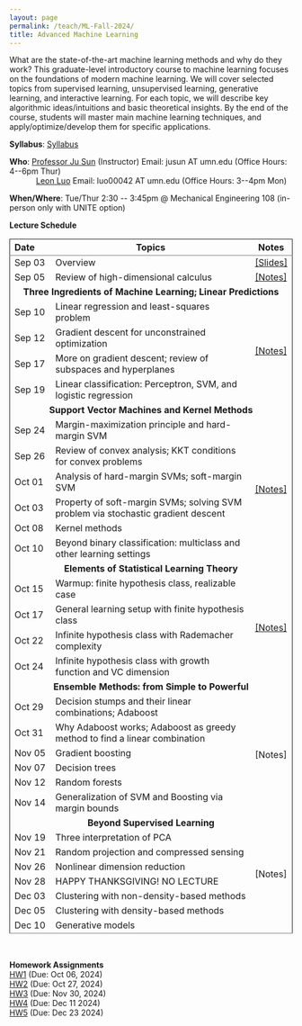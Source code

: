 ```yaml
---
layout: page
permalink: /teach/ML-Fall-2024/
title: Advanced Machine Learning
---
```


What are the state-of-the-art machine learning methods and why do they work? This graduate-level introductory course to machine learning focuses on the foundations of modern machine learning. We will cover selected topics from supervised learning, unsupervised learning, generative learning, and interactive learning. For each topic, we will describe key algorithmic ideas/intuitions and basic theoretical insights. By the end of the course, students will master main machine learning techniques, and apply/optimize/develop them for specific applications. 


**Syllabus**: [Syllabus](CSCI5525_2024_Fall.pdf)

**Who**: [Professor Ju Sun](https://sunju.org/) (Instructor)   Email: jusun AT umn.edu   (Office Hours: 4--6pm Thur) <br />
&nbsp;&nbsp;&nbsp;&nbsp;&nbsp;&nbsp;&nbsp;&nbsp;&nbsp;&nbsp;&nbsp;&nbsp;[Leon Luo](https://gaoxiangluo.github.io/)  Email: luo00042 AT umn.edu   (Office Hours: 3--4pm Mon) 
 
**When/Where**: Tue/Thur 2:30 -- 3:45pm @ Mechanical Engineering 108 (in-person only with UNITE option)

**Lecture Schedule**

<table rules="groups" class="fixed">
    <col width="15%" />
   <col width="75%" />
   <col width="10%" />
  <thead>
    <tr>
      <th style="text-align: left">Date</th>
      <th style="text-align: center">Topics</th>
      <th style="text-align: center">Notes</th>
    </tr>
  </thead>
  <tbody>
    <tr>
      <td>Sep 03</td>
      <td>Overview</td>
      <td><a href="https://docs.google.com/presentation/d/1DHWL5TFlDDjd1yE8sHRkuGXjXbrqjH2UBTZkVNAamjk/edit?usp=sharing">[Slides]</a></td>
    </tr>
    <tr>
      <td>Sep 05</td>
      <td>Review of high-dimensional calculus</td>
      <td><a href="calculus-review-notes.pdf">[Notes]</a></td>
    </tr>
    <tr>
    <td  colspan="3" style="text-align: center"><b>Three Ingredients of Machine Learning; Linear Predictions</b></td>
    </tr>
    <tr>
      <td>Sep 10</td>
      <td> Linear regression and least-squares problem</td>
      <td rowspan="4"  style="vertical-align:middle"><a href="linear-prediction-notes.pdf">[Notes]</a></td>
    </tr>
    <tr>
      <td>Sep 12</td>
      <td>Gradient descent for unconstrained optimization </td>
    </tr>
    <tr>
      <td>Sep 17</td>
      <td>More on gradient descent; review of subspaces and hyperplanes </td>
    </tr>
      <tr>
      <td>Sep 19</td>
      <td>Linear classification: Perceptron, SVM, and logistic regression </td>
    </tr>
        <tr>
    <td  colspan="3" style="text-align: center"><b>Support Vector Machines and Kernel Methods</b></td>
    </tr>
    <tr>
      <td>Sep 24</td>
      <td>Margin-maximization principle and hard-margin SVM</td>
        <td rowspan="6"  style="vertical-align:middle"><a href="kernel-methods-notes.pdf">[Notes]</a></td>
    </tr>
    <tr>
      <td>Sep 26</td>
      <td>Review of convex analysis; KKT conditions for convex problems </td>
    </tr>
    <tr>
      <td>Oct 01</td>
      <td>Analysis of hard-margin SVMs; soft-margin SVM</td>
    </tr>
    <tr>
      <td>Oct 03</td>
      <td>Property of soft-margin SVMs; solving SVM problem via stochastic gradient descent</td>
    </tr>
    <tr>
      <td>Oct 08</td>
      <td>Kernel methods</td>
    </tr>
    <tr>
      <td>Oct 10</td>
      <td>Beyond binary classification: multiclass and other learning settings</td>
    </tr>
    <tr>
    <td  colspan="3" style="text-align: center"><b>Elements of Statistical Learning Theory</b></td>
    </tr>
    <tr>
    <td>Oct 15</td>
    <td>Warmup: finite hypothesis class, realizable case</td>
    <td rowspan="4" style="vertical-align:middle"><a href="learning-theory-notes.pdf">[Notes]</a></td>
    </tr>
    <tr>
    <td>Oct 17</td>
    <td>General learning setup with finite hypothesis class</td>
    </tr>
    <tr>
    <td>Oct 22</td>
    <td>Infinite hypothesis class with Rademacher complexity</td>
    </tr>
    <tr>
    <td>Oct 24</td>
    <td>Infinite hypothesis class with growth function and VC dimension</td>
    </tr>
    <tr>
    <td  colspan="3" style="text-align: center"><b>Ensemble Methods: from Simple to Powerful</b></td>
    </tr>
    <tr>
    <td>Oct 29</td>
    <td>Decision stumps and their linear combinations; Adaboost</td>
    <td rowspan="6" style="vertical-align:middle">[Notes]</td>
    </tr>
    <tr>
    <td>Oct 31</td>
    <td>Why Adaboost works; Adaboost as greedy method to find a linear combination</td>
    </tr>
    <tr>
    <td>Nov 05</td>
    <td>Gradient boosting</td>
    </tr>
    <tr>
    <td>Nov 07</td>
    <td>Decision trees</td>
    </tr>
    <tr>
    <td>Nov 12</td>
    <td>Random forests</td>
    </tr>    
    <tr>
    <td>Nov 14</td>
    <td>Generalization of SVM and Boosting via margin bounds</td>
    </tr>
    <tr>
    <td  colspan="3" style="text-align: center"><b>Beyond Supervised Learning</b></td>
    </tr>
    <tr>
    <td>Nov 19</td>
    <td>Three interpretation of PCA</td>
    <td rowspan="6" style="vertical-align:middle">[Notes]</td>
    </tr>
    <tr>
    <td>Nov 21</td>
    <td>Random projection and compressed sensing</td>
    </tr>    
    <tr>
    <td>Nov 26</td>
    <td>Nonlinear dimension reduction</td>
    </tr>
    <tr>
    <td>Nov 28</td>
    <td>HAPPY THANKSGIVING! NO LECTURE</td>
    </tr>
    <tr>
    <td>Dec 03</td>
    <td>Clustering with non-density-based methods</td>
    </tr>    
    <tr>
    <td>Dec 05</td>
    <td>Clustering with density-based methods</td>
    </tr>
       <tr>
    <td>Dec 10</td>
    <td>Generative models</td>
    </tr>    
    <thead>
    <tr>
    </tr>
  </thead>
  </tbody>
</table>
  <br> 

**Homework Assignments**  
[HW1](HW1.pdf)  (Due: Oct 06, 2024)  
[HW2](HW2.pdf)  (Due: Oct 27, 2024)  
[HW3](HW3.pdf)  (Due: Nov 30, 2024)  
[HW4](HW4.pdf)  (Due: Dec 11 2024)  
[HW5](HW5.pdf)  (Due: Dec 23 2024)  
